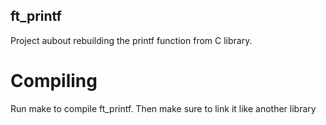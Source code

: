 ## ft_printf

Project aubout rebuilding the printf function from C library.

# Compiling

Run make to compile ft_printf. Then make sure to link it like another library
